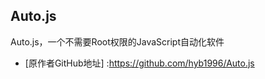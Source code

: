 ## Auto.js
Auto.js，一个不需要Root权限的JavaScript自动化软件

 - [原作者GitHub地址] :https://github.com/hyb1996/Auto.js
